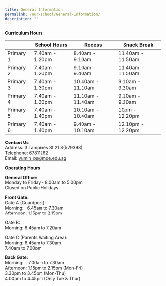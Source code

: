 ```yaml
---
title: General Information
permalink: /our-school/General-Information/
description: ""
---
```

**Curriculum Hours**


|  | School Hours | Recess | Snack Break 
| -------- | -------- | -------- | -------- |
| Primary 1|7.40am - 1.20pm|8.40am - 9.10am|11.40am - 11.50am
|Primary 2|7.40am - 1.20pm|9.10am - 9.40am|11.40am - 11.50am
|Primary 3|7.40am - 1.30pm|10.40am - 11.10am|9.10am - 9.20am
|Primary 4|7.40am - 1.30pm|11.10am - 11.40am|9.10am - 9.20am
|Primary 5|7.40am - 1.40pm|10.10am - 10.40am|10pm - 12.20pm
|Primary 6|7.40am - 1.40pm|9.40am - 10.10am|12.10pm - 12.20pm

**Contact Us**&nbsp;<br>
Address: 3 Tampines St 21 S(529393)<br>
Telephone: 67811262<br>
Email: yumin_ps@moe.edu.sg

  **Operating Hours**


**General Office:**&nbsp;
<br>Monday to Friday - 8.00am to 5.00pm<br>
Closed on Public Holidays<br>
  
**Front Gate:**  
Gate A (Guardpost):  
Morning: &nbsp;&nbsp;6.45am to 7.30am  
Afternoon: 1.15pm to 2.15pm  
  
Gate B:  
Morning: 6.45am to 7.20am  
  
Gate C (Parents Waiting Area):  
Morning: 6.45am to 7.30am  
7.40am to 7.00pm  
  
  

**Back Gate:**&nbsp;<br>
Morning:&nbsp; &nbsp; 7.00am to 7.30am<br>
Afternoon: 1.15pm to 2.15pm (Mon-Fri)
<br>3.30pm to 3.45pm (Mon-Thu)  <br>4.00pm to 4.45pm (Only Tue &amp; Thur)